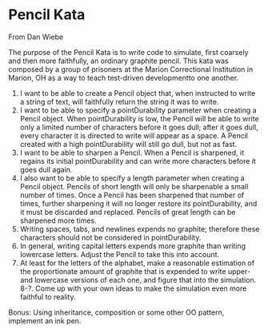 # Pencil Kata

From Dan Wiebe

The purpose of the Pencil Kata is to write code to simulate, first coarsely and then more faithfully, an ordinary graphite pencil.  This kata was composed by a group of prisoners at the Marion Correctional Institution in Marion, OH as a way to teach test-driven developmentto one another.

1. I want to be able to create a Pencil object that, when instructed to write a string of text, will faithfully return the string it was to write.
2. I want to be able to specify a pointDurability parameter when creating a Pencil object. When pointDurability is low, the Pencil will be able to write only a limited number of characters before it goes dull; after it goes dull, every character it is directed to write will appear as a space.  A Pencil created with a high pointDurability will still go dull, but not as fast.
3. I want to be able to sharpen a Pencil.  When a Pencil is sharpened, it regains its initial pointDurability and can write more characters before it goes dull again.
4. I also want to be able to specify a length parameter when creating a Pencil object. Pencils of short length will only be sharpenable a small number of times.  Once a Pencil has been sharpened that number of times, further sharpening it will no longer restore its pointDurability, and it must be discarded and replaced.  Pencils of great length can be sharpened more times.
5. Writing spaces, tabs, and newlines expends no graphite; therefore these characters should not be considered in pointDurability.
6. In general, writing capital letters expends more graphite than writing lowercase letters. Adjust the Pencil to take this into account.
7. At least for the letters of the alphabet, make a reasonable estimation of the proportionate amount of graphite that is expended to write upper- and lowercase versions of each one, and figure that into the simulation.
8-?. Come up with your own ideas to make the simulation even more faithful to reality.

Bonus: Using inheritance, composition or some other OO pattern, implement an ink pen.
